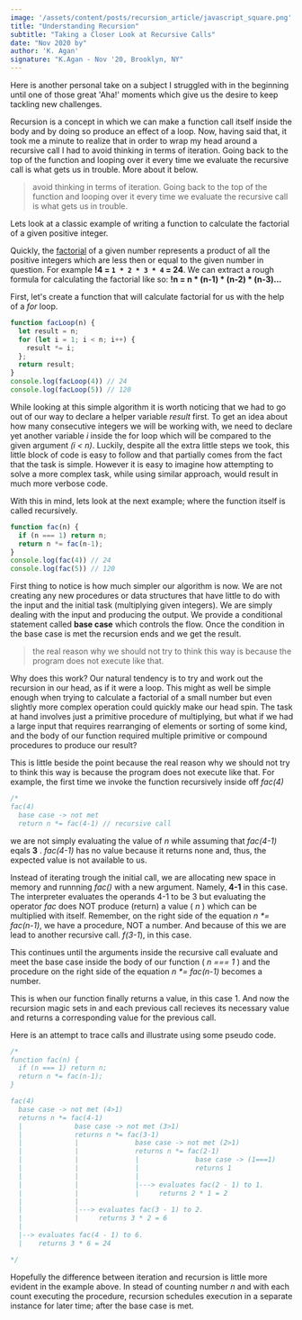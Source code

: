 ```yaml
---
image: '/assets/content/posts/recursion_article/javascript_square.png'
title: "Understanding Recursion"
subtitle: "Taking a Closer Look at Recursive Calls"
date: "Nov 2020 by"
author: 'K. Agan'
signature: "K.Agan - Nov '20, Brooklyn, NY"
---
```



Here is another personal take on a subject I struggled with in the beginning until one of those great 'Aha!' moments which give us the desire to keep tackling new challenges.

Recursion is a concept in which we can make a function call itself inside the body and by doing so produce an effect of a loop. Now, having said that, it took me a minute to realize that in order to wrap my head around a recursive call I had to avoid thinking in terms of iteration. Going back to the top of the function and looping over it every time we evaluate the recursive call is what gets us in trouble. More about it below.

> avoid thinking in terms of iteration. Going back to the top of the function and looping over it every time we evaluate the recursive call is what gets us in trouble.

Lets look at a classic example of writing a function to calculate the factorial of a given positive integer.

Quickly, the [factorial](https://en.wikipedia.org/wiki/Factorial) of a given number represents a product of all the positive integers which are less then or equal to the given number in question. For example **!4 = `1 * 2 * 3 * 4` = 24**. We can extract a rough formula for calculating the factorial like so: **!n = n * (n-1) * (n-2) * (n-3)...**

First, let's create a function that will calculate factorial for us with the help of a *for* loop.

```javascript
function facLoop(n) {
  let result = n;
  for (let i = 1; i < n; i++) {
    result *= i;
  };
  return result;
}
console.log(facLoop(4)) // 24
console.log(facLoop(5)) // 120
```
While looking at this simple algorithm it is worth noticing that we had to go out of our way to declare a helper variable *result* first. To get an idea about how many consecutive integers we will be working with, we need to declare yet another variable *i* inside the for loop which will be compared to the given argument *(i < n)*. Luckily, despite all the extra little steps we took, this little block of code is easy to follow and that partially comes from the fact that the task is simple. However it is easy to imagine how attempting to solve a more complex task, while using similar approach, would result in much more verbose code.

With this in mind, lets look at the next example; where the function itself is called recursively.
```javascript
function fac(n) {
  if (n === 1) return n;
  return n *= fac(n-1);
}
console.log(fac(4)) // 24
console.log(fac(5)) // 120
```
First thing to notice is how much simpler our algorithm is now. We are not creating any new procedures or data structures that have little to do with the input and the initial task (multiplying given integers). We are simply dealing with the input and producing the output. We provide a conditional statement called **base case** which controls the flow. Once the condition in the base case is met the recursion ends and we get the result. 

>the real reason why we should not try to think this way is because the program does not execute like that.

Why does this work? Our natural tendency is to try and work out the recursion in our head, as if it were a loop. This might as well be simple enough when trying to calculate a factorial of a small number but even slightly more complex operation could quickly make our head spin. The task at hand involves just a primitive procedure of multiplying, but what if we had a large input that requires rearranging of elements or sorting of some kind, and the body of our function required multiple primitive or compound procedures to produce our result? 

This is little beside the point because the real reason why we should not try to think this way is because the program does not execute like that. For example, the first time we invoke the function recursively inside off *fac(4)* 
```javascript
/*
fac(4)
  base case -> not met
  return n *= fac(4-1) // recursive call
```
we are not simply evaluating the value of *n* while assuming that *fac(4-1)* eqals **3** . *fac(4-1)* has no value because it returns none and, thus, the expected value is not available to us. 

Instead of iterating trough the initial call, we are allocating new space in memory and runnning *fac()* with a new argument. Namely, **4-1** in this case. The interpreter evaluates the operands 4-1 to be 3 but evaluating the operator *fac* does NOT produce (return) a value ( *n* ) which can be multiplied with itself. Remember, on the right side of the equation *n \*= fac(n-1)*, we have a procedure, NOT a number. And because of this we are lead to another recursive call. *f(3-1*), in this case.

This continues until the arguments inside the recursive call evaluate and meet the base case inside the body of our function ( *n === 1* ) and the procedure on the right side of the equation *n \*= fac(n-1)* becomes a number. 

This is when our function finally returns a value, in this case 1. And now the recursion magic sets in and each previous call recieves its necessary value and returns a corresponding value for the previous call.

Here is an attempt to trace calls and illustrate using some pseudo code.

```javascript
/*
function fac(n) {
  if (n === 1) return n;
  return n *= fac(n-1);
}

fac(4)
  base case -> not met (4>1)
  returns n *= fac(4-1) 
  |             base case -> not met (3>1)
  |             returns n *= fac(3-1)
  |             |              base case -> not met (2>1)
  |             |              returns n *= fac(2-1)
  |             |              |              base case -> (1===1)
  |             |              |              returns 1
  |             |              |
  |             |              |---> evaluates fac(2 - 1) to 1. 
  |             |              |     returns 2 * 1 = 2
  |             |
  |             |---> evaluates fac(3 - 1) to 2. 
  |             |     returns 3 * 2 = 6
  |             
  |--> evaluates fac(4 - 1) to 6. 
  |    returns 3 * 6 = 24

*/
```
Hopefully the difference between iteration and recursion is little more evident in the example above. In stead of counting number *n* and with each count executing the procedure, recursion schedules execution in a separate instance for later time; after the base case is met.


